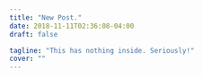 ```yaml
---
title: "New Post."
date: 2018-11-11T02:36:08-04:00
draft: false

tagline: "This has nothing inside. Seriously!"
cover: ""
---
```


